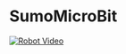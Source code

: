 # SumoMicroBit

[![Robot Video](http://img.youtube.com/vi/fY6qY_8nYyo/0.jpg)](https://www.youtube.com/watch?v=fY6qY_8nYyo "Robot Video")
